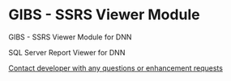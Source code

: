 # GIBS - SSRS Viewer Module
GIBS - SSRS Viewer Module for DNN

SQL Server Report Viewer for DNN

  [Contact developer with any questions or enhancement requests](https://www.gibs.com/Contact)

  